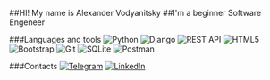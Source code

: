 ##HI! My name is Alexander Vodyanitsky
##I'm a beginner Software Engeneer

###Languages and tools
![Python](https://img.shields.io/badge/-Python-FFFF00?style=for-the-badge&logo=python&logoColor=FFF0000)
![Django](https://img.shields.io/badge/-Django-000000?style=for-the-badge&logo=django&logoColor=00FF00)
![REST API](https://img.shields.io/badge/-REST_API-ADD8E6?style=for-the-badge&)
![HTML5](https://img.shields.io/badge/-HTML5-E34F26?style=for-the-badge&logo=HTML5&logoColor=FFFFFF)
![Bootstrap](https://img.shields.io/badge/-Bootstrap-7952B3?style=for-the-badge&logo=bootstrap&logoColor=FFFFFF)
![Git](https://img.shields.io/badge/-Git-E34F26?style=for-the-badge&logo=sqlite&logoColor=00000)
![SQLite](https://img.shields.io/badge/-SQLite-003B57?style=for-the-badge&logo=sqlite&logoColor=00000)
![Postman](https://img.shields.io/badge/-Postman-000000?style=for-the-badge&logo=postman&logoColor=00000)

###Contacts
[![Telegram](https://img.shields.io/badge/-Telegram-0088CC?style=for-the-badge&logo=telegram)](https://t.me/vodyanixx)
[![LinkedIn](https://img.shields.io/badge/-LinkedIn-0A66C2?style=for-the-badge&logo=LinkedIn)](https://www.linkedin.com/in/alexander-vodyanitsky-a4a11b246?lipi=urn%3Ali%3Apage%3Ad_flagship3_profile_view_base_contact_details%3BkVTKCwn2TnylUsIfJcg7Eg%3D%3D)
